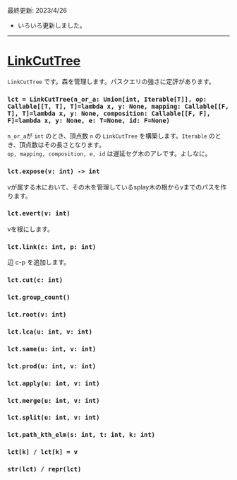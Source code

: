 最終更新: 2023/4/26
- いろいろ更新しました。  

_____
# [LinkCutTree](https://github.com/titanium-22/Library_py/blob/main/DataStructures/LinkCutTree/LinkCutTree.py)

`LinkCutTree` です。森を管理します。パスクエリの強さに定評があります。

### ```lct = LinkCutTree(n_or_a: Union[int, Iterable[T]], op: Callable[[T, T], T]=lambda x, y: None, mapping: Callable[[F, T], T]=lambda x, y: None, composition: Callable[[F, F], F]=lambda x, y: None, e: T=None, id: F=None)```
`n_or_a`が `int` のとき、頂点数 `n` の `LinkCutTree` を構築します。`Iterable` のとき、頂点数はその長さとなります。  
`op, mapping, composition, e, id` は遅延セグ木のアレです。よしなに。

### ```lct.expose(v: int) -> int```
vが属する木において、その木を管理しているsplay木の根からvまでのパスを作ります。

### ```lct.evert(v: int)```
vを根にします。

### ```lct.link(c: int, p: int)```
辺 c-p を追加します。

### ```lct.cut(c: int)```

### ```lct.group_count()```

### ```lct.root(v: int)```

### ```lct.lca(u: int, v: int)```

### ```lct.same(u: int, v: int)```

### ```lct.prod(u: int, v: int)```

### ```lct.apply(u: int, v: int)```

### ```lct.merge(u: int, v: int)```

### ```lct.split(u: int, v: int)```

### ```lct.path_kth_elm(s: int, t: int, k: int)```

### ```lct[k] / lct[k] = v```

### ```str(lct) / repr(lct)```
